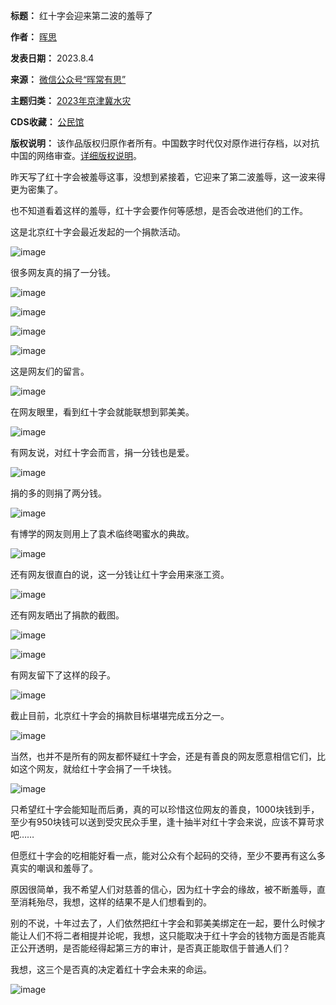 

**标题：** 红十字会迎来第二波的羞辱了  

**作者：** [晖思](https://chinadigitaltimes.net/space/晖常有思)  

**发表日期：** 2023.8.4  

**来源：** [微信公众号“晖常有思”](https://mp.weixin.qq.com/s/7FiTpqiiSDnslnoQilnHgQ)  

**主题归类：** [2023年京津冀水灾](https://chinadigitaltimes.net/space/2023年京津冀水灾)  

**CDS收藏：** [公民馆](https://chinadigitaltimes.net/space/%E5%85%AC%E6%B0%91%E9%A6%86)  

**版权说明：** 该作品版权归原作者所有。中国数字时代仅对原作进行存档，以对抗中国的网络审查。[详细版权说明](https://chinadigitaltimes.net/chinese/copyright)。


昨天写了红十字会被羞辱这事，没想到紧接着，它迎来了第二波羞辱，这一波来得更为密集了。


也不知道看着这样的羞辱，红十字会要作何等感想，是否会改进他们的工作。


这是北京红十字会最近发起的一个捐款活动。


![image](https://chinadigitaltimes.net/chinese/files/2023/08/post-699067-64cf15e22e5ba.png)


很多网友真的捐了一分钱。


![image](https://chinadigitaltimes.net/chinese/files/2023/08/post-699067-64cf15e235cf9.png)


![image](https://chinadigitaltimes.net/chinese/files/2023/08/post-699067-64cf15e23d5c2.png)


![image](https://chinadigitaltimes.net/chinese/files/2023/08/post-699067-64cf15e24b46a.png)


![image](https://chinadigitaltimes.net/chinese/files/2023/08/post-699067-64cf15e253b98.png)


这是网友们的留言。


![image](https://chinadigitaltimes.net/chinese/files/2023/08/post-699067-64cf15e25ed7c.png)


在网友眼里，看到红十字会就能联想到郭美美。


![image](https://chinadigitaltimes.net/chinese/files/2023/08/post-699067-64cf15e268470.png)


有网友说，对红十字会而言，捐一分钱也是爱。


![image](https://chinadigitaltimes.net/chinese/files/2023/08/post-699067-64cf15e270d20.png)


捐的多的则捐了两分钱。


![image](https://chinadigitaltimes.net/chinese/files/2023/08/post-699067-64cf15e27ab3d.png)


有博学的网友则用上了袁术临终喝蜜水的典故。


![image](https://chinadigitaltimes.net/chinese/files/2023/08/post-699067-64cf15e282f1b.png)


还有网友很直白的说，这一分钱让红十字会用来涨工资。


![image](https://chinadigitaltimes.net/chinese/files/2023/08/post-699067-64cf15e28c47e.png)


还有网友晒出了捐款的截图。


![image](https://chinadigitaltimes.net/chinese/files/2023/08/post-699067-64cf15e2933b8.png)


![image](https://chinadigitaltimes.net/chinese/files/2023/08/post-699067-64cf15e29b09e.png)


有网友留下了这样的段子。


![image](https://chinadigitaltimes.net/chinese/files/2023/08/post-699067-64cf15e2a6700.png)


截止目前，北京红十字会的捐款目标堪堪完成五分之一。


![image](https://chinadigitaltimes.net/chinese/files/2023/08/post-699067-64cf15e2b1074.png)


当然，也并不是所有的网友都怀疑红十字会，还是有善良的网友愿意相信它们，比如这个网友，就给红十字会捐了一千块钱。


![image](https://chinadigitaltimes.net/chinese/files/2023/08/post-699067-64cf15e2b8b1f.png)


只希望红十字会能知耻而后勇，真的可以珍惜这位网友的善良，1000块钱到手，至少有950块钱可以送到受灾民众手里，逢十抽半对红十字会来说，应该不算苛求吧……


但愿红十字会的吃相能好看一点，能对公众有个起码的交待，至少不要再有这么多真实的嘲讽和羞辱了。


原因很简单，我不希望人们对慈善的信心，因为红十字会的缘故，被不断羞辱，直至消耗殆尽，我想，这样的结果不是人们想看到的。


别的不说，十年过去了，人们依然把红十字会和郭美美绑定在一起，要什么时候才能让人们不将二者相提并论呢，我想，这只能取决于红十字会的钱物方面是否能真正公开透明，是否能经得起第三方的审计，是否真正能取信于普通人们？


我想，这三个是否真的决定着红十字会未来的命运。


![image](https://chinadigitaltimes.net/chinese/files/2023/08/post-699067-64cf15e2bf4b8.png)

